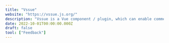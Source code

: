 ```yaml
---
title: "Vssue"
website: "https://vssue.js.org/"
description: "Vssue is a Vue component / plugin, which can enable comments for your static pages.As your pages are “static”, you don’t have..."
date: 2022-10-01T00:00:00.000Z
draft: false
tool: ["Feedback"]
---
```

